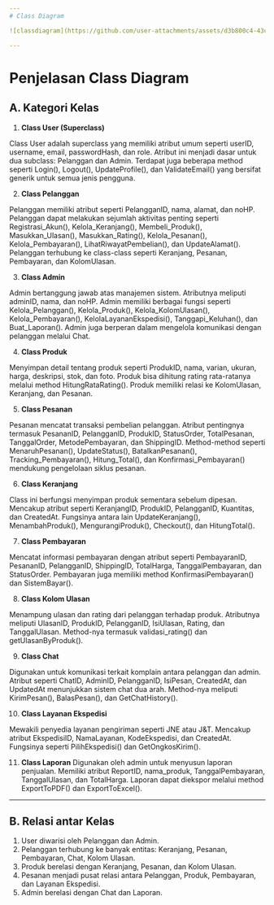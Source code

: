 ```yaml
---
# Class Diagram 

![classdiagram](https://github.com/user-attachments/assets/d3b800c4-43ca-4600-b266-43069243c24d)

---
```

# Penjelasan Class Diagram

## A. **Kategori Kelas**
1. **Class User (Superclass)**

Class User adalah superclass yang memiliki atribut umum seperti userID, username, email, passwordHash, dan role. Atribut ini menjadi dasar untuk dua subclass: Pelanggan dan Admin. Terdapat juga beberapa method seperti Login(), Logout(), UpdateProfile(), dan ValidateEmail() yang bersifat generik untuk semua jenis pengguna.

2. **Class Pelanggan**

Pelanggan memiliki atribut seperti PelangganID, nama, alamat, dan noHP. Pelanggan dapat melakukan sejumlah aktivitas penting seperti Registrasi_Akun(), Kelola_Keranjang(), Membeli_Produk(), Masukkan_Ulasan(), Masukkan_Rating(), Kelola_Pesanan(), Kelola_Pembayaran(), LihatRiwayatPembelian(), dan UpdateAlamat(). Pelanggan terhubung ke class-class seperti Keranjang, Pesanan, Pembayaran, dan KolomUlasan.

3. **Class Admin**

Admin bertanggung jawab atas manajemen sistem. Atributnya meliputi adminID, nama, dan noHP. Admin memiliki berbagai fungsi seperti Kelola_Pelanggan(), Kelola_Produk(), Kelola_KolomUlasan(), Kelola_Pembayaran(), KelolaLayananEkspedisi(), Tanggapi_Keluhan(), dan Buat_Laporan(). Admin juga berperan dalam mengelola komunikasi dengan pelanggan melalui Chat.

4. **Class Produk**

Menyimpan detail tentang produk seperti ProdukID, nama, varian, ukuran, harga, deskripsi, stok, dan foto. Produk bisa dihitung rating rata-ratanya melalui method HitungRataRating(). Produk memiliki relasi ke KolomUlasan, Keranjang, dan Pesanan.

5. **Class Pesanan**

Pesanan mencatat transaksi pembelian pelanggan. Atribut pentingnya termasuk PesananID, PelangganID, ProdukID, StatusOrder, TotalPesanan, TanggalOrder, MetodePembayaran, dan ShippingID. Method-method seperti MenaruhPesanan(), UpdateStatus(), BatalkanPesanan(), Tracking_Pembayaran(), Hitung_Total(), dan Konfirmasi_Pembayaran() mendukung pengelolaan siklus pesanan.

6. **Class Keranjang**

Class ini berfungsi menyimpan produk sementara sebelum dipesan. Mencakup atribut seperti KeranjangID, ProdukID, PelangganID, Kuantitas, dan CreatedAt. Fungsinya antara lain UpdateKeranjang(), MenambahProduk(), MengurangiProduk(), Checkout(), dan HitungTotal().

7. **Class Pembayaran**

Mencatat informasi pembayaran dengan atribut seperti PembayaranID, PesananID, PelangganID, ShippingID, TotalHarga, TanggalPembayaran, dan StatusOrder. Pembayaran juga memiliki method KonfirmasiPembayaran() dan SistemBayar().

8. **Class Kolom Ulasan**

Menampung ulasan dan rating dari pelanggan terhadap produk. Atributnya meliputi UlasanID, ProdukID, PelangganID, IsiUlasan, Rating, dan TanggalUlasan. Method-nya termasuk validasi_rating() dan getUlasanByProduk().

9. **Class Chat**

Digunakan untuk komunikasi terkait komplain antara pelanggan dan admin. Atribut seperti ChatID, AdminID, PelangganID, IsiPesan, CreatedAt, dan UpdatedAt menunjukkan sistem chat dua arah. Method-nya meliputi KirimPesan(), BalasPesan(), dan GetChatHistory().

10. **Class Layanan Ekspedisi**

Mewakili penyedia layanan pengiriman seperti JNE atau J&T. Mencakup atribut EkspedisiID, NamaLayanan, KodeEkspedisi, dan CreatedAt. Fungsinya seperti PilihEkspedisi() dan GetOngkosKirim().

11. **Class Laporan**
Digunakan oleh admin untuk menyusun laporan penjualan. Memiliki atribut ReportID, nama_produk, TanggalPembayaran, TanggalUlasan, dan TotalHarga. Laporan dapat diekspor melalui method ExportToPDF() dan ExportToExcel().

---
## B. **Relasi antar Kelas**
1. User diwarisi oleh Pelanggan dan Admin.
2. Pelanggan terhubung ke banyak entitas: Keranjang, Pesanan, Pembayaran, Chat, Kolom Ulasan.
3. Produk berelasi dengan Keranjang, Pesanan, dan Kolom Ulasan.
4. Pesanan menjadi pusat relasi antara Pelanggan, Produk, Pembayaran, dan Layanan Ekspedisi.
5. Admin berelasi dengan Chat dan Laporan.
